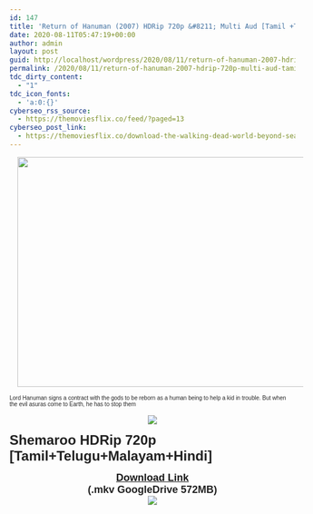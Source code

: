 ```yaml
---
id: 147
title: 'Return of Hanuman (2007) HDRip 720p &#8211; Multi Aud [Tamil +Telugu +Malayalam +Hindi] &#8211; x264 &#8211; 570MB'
date: 2020-08-11T05:47:19+00:00
author: admin
layout: post
guid: http://localhost/wordpress/2020/08/11/return-of-hanuman-2007-hdrip-720p-multi-aud-tamil-telugu-malayalam-hindi-x264-570mb/
permalink: /2020/08/11/return-of-hanuman-2007-hdrip-720p-multi-aud-tamil-telugu-malayalam-hindi-x264-570mb/
tdc_dirty_content:
  - "1"
tdc_icon_fonts:
  - 'a:0:{}'
cyberseo_rss_source:
  - https://themoviesflix.co/feed/?paged=13
cyberseo_post_link:
  - https://themoviesflix.co/download-the-walking-dead-world-beyond-season-1-english-480p-720p/
---
```

<div dir="ltr" style="text-align: left;" trbidi="on">
  <div class="separator" style="clear: both; text-align: center;">
    <a href="https://1.bp.blogspot.com/-r9cSbg4j25w/XTr3843AKWI/AAAAAAAAAoY/IiifV_A0ScU_EEM4iF6QV_av3Bz4rwymQCLcBGAs/s1600/maxresdefault.jpg" style="margin-left: 1em; margin-right: 1em;"><img loading="lazy" border="0" data-original-height="720" data-original-width="1135" height="405" src="https://1.bp.blogspot.com/-r9cSbg4j25w/XTr3843AKWI/AAAAAAAAAoY/IiifV_A0ScU_EEM4iF6QV_av3Bz4rwymQCLcBGAs/s640/maxresdefault.jpg" width="640" /></a>
  </div>
  
  <h3 class="bNg8Rb" style="background-color: white; clip: rect(1px, 1px, 1px, 1px); color: #222222; font-family: arial, sans-serif; font-size: medium; font-weight: normal; height: 1px; margin: 0px; overflow: hidden; padding: 0px; position: absolute; white-space: nowrap; width: 1px; z-index: -1000;">
    Description
  </h3>
  
  <p>
    <span face="" style="background-color: white; color: #222222; font-family: arial, sans-serif; font-size: x-small;">Lord Hanuman signs a contract with the gods to be reborn as a human being to help a kid in trouble. But when the evil asuras come to Earth, he has to stop them</span>
  </p>
  
  <div class="separator" style="clear: both; text-align: center;">
    <a href="https://1.bp.blogspot.com/-fai1ZuUwnbA/XIjy2aT4irI/AAAAAAAAANw/WFW0YRK47_8GLAt3pPBSzBk0GJA6Mk5fgCPcBGAYYCw/s1600/torrborder.gif" style="margin-left: 1em; margin-right: 1em;"><img border="0" data-original-height="3" data-original-width="500" src="https://1.bp.blogspot.com/-fai1ZuUwnbA/XIjy2aT4irI/AAAAAAAAANw/WFW0YRK47_8GLAt3pPBSzBk0GJA6Mk5fgCPcBGAYYCw/s1600/torrborder.gif" /></a>
  </div>
  
  <p>
    <b style="color: #222222; font-family: arial, sans-serif; font-size: x-large; text-align: center;">Shemaroo HDRip 720p [Tamil+Telugu+Malayam+Hindi]</b>
  </p>
  
  <div style="text-align: center;">
    <span face="" style="background-color: white; color: #222222; font-family: arial, sans-serif; font-size: large;"><b><a href="https://drive.google.com/open?id=1rcKClVda_AD7DfFdMwlXm6Yhwk06Lxlr">Download Link</a></b></span>
  </div>
  
  <div style="text-align: center;">
    <span face="" style="background-color: white; color: #222222; font-family: arial, sans-serif; font-size: large;"><b>(.mkv GoogleDrive 572MB)</b></span>
  </div>
  
  <div class="separator" style="clear: both; text-align: center;">
    <a href="https://1.bp.blogspot.com/-fai1ZuUwnbA/XIjy2aT4irI/AAAAAAAAANw/WFW0YRK47_8GLAt3pPBSzBk0GJA6Mk5fgCPcBGAYYCw/s1600/torrborder.gif" style="margin-left: 1em; margin-right: 1em;"><img border="0" data-original-height="3" data-original-width="500" src="https://1.bp.blogspot.com/-fai1ZuUwnbA/XIjy2aT4irI/AAAAAAAAANw/WFW0YRK47_8GLAt3pPBSzBk0GJA6Mk5fgCPcBGAYYCw/s1600/torrborder.gif" /></a>
  </div>
</div>
